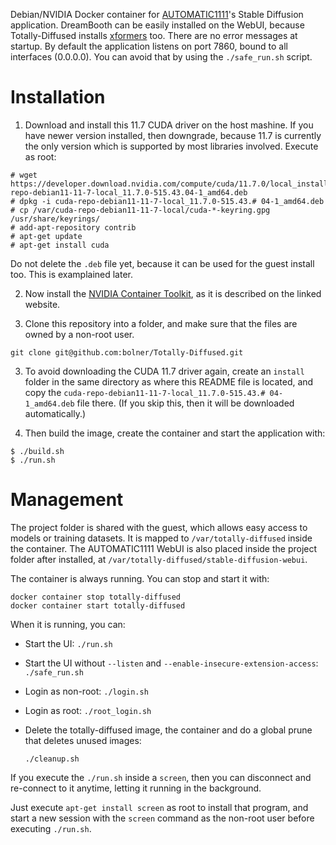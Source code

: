 
Debian/NVIDIA Docker container for [AUTOMATIC1111](https://github.com/AUTOMATIC1111/stable-diffusion-webui)'s Stable Diffusion application. DreamBooth can be easily installed on the WebUI, because Totally-Diffused installs [xformers](https://github.com/facebookresearch/xformers) too. There are no error messages at startup. By default the application listens on port 7860, bound to all interfaces (0.0.0.0). You can avoid that by using the `./safe_run.sh` script.

# Installation

1. Download and install this 11.7 CUDA driver on the host mashine. If you have newer version installed, then downgrade, because 11.7 is currently the only version which is supported by most libraries involved. Execute as root:
```
# wget https://developer.download.nvidia.com/compute/cuda/11.7.0/local_installers/cuda-repo-debian11-11-7-local_11.7.0-515.43.04-1_amd64.deb
# dpkg -i cuda-repo-debian11-11-7-local_11.7.0-515.43.# 04-1_amd64.deb
# cp /var/cuda-repo-debian11-11-7-local/cuda-*-keyring.gpg /usr/share/keyrings/
# add-apt-repository contrib
# apt-get update
# apt-get install cuda
```

Do not delete the `.deb` file yet, because it can be used for the guest install too. This is examplained later.

2. Now install the [NVIDIA Container Toolkit](https://docs.nvidia.com/datacenter/cloud-native/container-toolkit/install-guide.html), as it is described on the linked website.

3. Clone this repository into a folder, and make sure that the files are owned by a non-root user.
```
git clone git@github.com:bolner/Totally-Diffused.git
```

3. To avoid downloading the CUDA 11.7 driver again, create an `install` folder in the same directory as where this README file is located, and copy the `cuda-repo-debian11-11-7-local_11.7.0-515.43.# 04-1_amd64.deb` file there. (If you skip this, then it will be downloaded automatically.)

4. Then build the image, create the container and start the application with:
```
$ ./build.sh
$ ./run.sh
```

# Management

The project folder is shared with the guest, which allows easy access to models or training datasets. It is mapped to `/var/totally-diffused` inside the container. The AUTOMATIC1111 WebUI is also placed inside the project folder after installed, at `/var/totally-diffused/stable-diffusion-webui`.

The container is always running. You can stop and start it with:
```
docker container stop totally-diffused
docker container start totally-diffused
```

When it is running, you can:
- Start the UI: `./run.sh`
- Start the UI without `--listen` and `--enable-insecure-extension-access`: `./safe_run.sh`
- Login as non-root: `./login.sh`
- Login as root: `./root_login.sh`
- Delete the totally-diffused image, the container and do a global prune that deletes unused images:

    `./cleanup.sh`

If you execute the `./run.sh` inside a `screen`, then you can disconnect and re-connect to it anytime, letting it running in the background.

Just execute `apt-get install screen` as root to install that program, and start a new session with the `screen` command as the non-root user before executing `./run.sh`.
